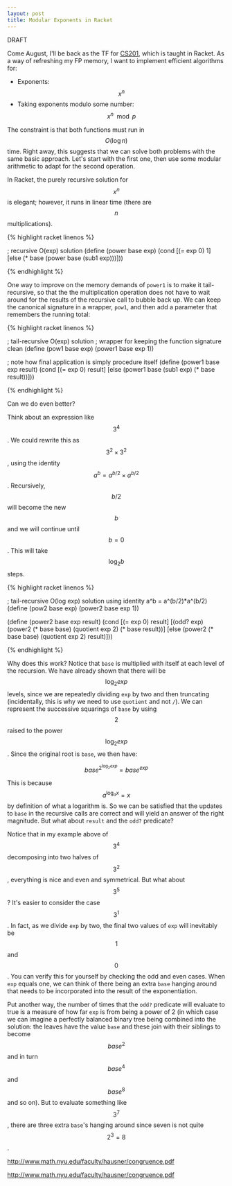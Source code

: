 ```yaml
---
layout: post
title: Modular Exponents in Racket
---
```


DRAFT

Come August, I'll be back as the TF for [CS201](http://zoo.cs.yale.edu/classes/cs201/index.html), which is taught in Racket. As a way of refreshing my FP memory, I want to implement efficient algorithms for:

* Exponents: $$x^n$$
* Taking exponents modulo some number: $$x^n \mod p$$

The constraint is that both functions must run in $$O(\log n)$$ time. Right away, this suggests that we can solve both problems with the same basic approach. Let's start with the first one, then use some modular arithmetic to adapt for the second operation.

In Racket, the purely recursive solution for $$x^n$$ is elegant; however, it runs in linear time (there are $$n$$ multiplications).

{% highlight racket linenos %}

; recursive O(exp) solution
(define (power base exp)
  (cond
    [(= exp 0) 1]
    [else (* base (power base (sub1 exp)))]))

{% endhighlight %}

One way to improve on the memory demands of `power1` is to make it tail-recursive, so that the the multiplication operation does not have to wait around for the results of the recursive call to bubble back up. We can keep the canonical signature in a wrapper, `pow1`, and then add a parameter that remembers the running total:

{% highlight racket linenos %}

; tail-recursive O(exp) solution
; wrapper for keeping the function signature clean
(define (pow1 base exp)
  (power1 base exp 1))

; note how final application is simply procedure itself
(define (power1 base exp result)
  (cond
    [(= exp 0) result]
    [else (power1 base (sub1 exp) (* base result))]))

{% endhighlight %}

Can we do even better?

Think about an expression like $$3^4$$. We could rewrite this as $$3^2 \times 3^2$$, using the identity $$a^b = a^{b/2} \times a^{b/2}$$. Recursively, $$b/2$$ will become the new $$b$$ and we will continue until $$b = 0$$. This will take $$\log_2 b$$ steps.

{% highlight racket linenos %}

; tail-recursive O(log exp) solution using identity a^b = a^(b/2)*a^(b/2) 
(define (pow2 base exp)
  (power2 base exp 1))

(define (power2 base exp result)
  (cond
    [(= exp 0) result]
    [(odd? exp) (power2 (* base base) (quotient exp 2) (* base result))]
    [else (power2 (* base base) (quotient exp 2) result)]))

{% endhighlight %}

Why does this work? Notice that `base` is multiplied with itself at each level of the recursion. We have already shown that there will be $$\log_2 exp$$ levels, since we are repeatedly dividing `exp` by two and then truncating (incidentally, this is why we need to use `quotient` and not `/`). We can represent the successive squarings of `base` by using $$2$$ raised to the power $$\log_2 exp$$. Since the original root is `base`, we then have:  

$$base^{2^{\log_2 exp}} = base^{exp}$$

This is because $$a^{\log_a x} = x$$ by definition of what a logarithm is. So we can be satisfied that the updates to `base` in the recursive calls are correct and will yield an answer of the right magnitude. But what about `result` and the `odd?` predicate?

Notice that in my example above of $$3^4$$ decomposing into two halves of $$3^2$$, everything is nice and even and symmetrical. But what about $$3^5$$? It's easier to consider the case $$3^1$$. In fact, as we divide `exp` by two, the final two values of `exp` will inevitably be $$1$$ and $$0$$. You can verify this for yourself by checking the odd and even cases. When `exp` equals one, we can think of there being an extra `base` hanging around that needs to be incorporated into the result of the exponentiation.

Put another way, the number of times that the `odd?` predicate will evaluate to true is a measure of how far `exp` is from being a power of 2 (in which case we can imagine a perfectly balanced binary tree being combined into the solution: the leaves have the value `base` and these join with their siblings to become $$base^2$$ and in turn $$base^4$$ and $$base^8$$ and so on). But to evaluate something like $$3^7$$, there are three extra `base`'s hanging around since seven is not quite $$2^3 = 8$$.  

http://www.math.nyu.edu/faculty/hausner/congruence.pdf



http://www.math.nyu.edu/faculty/hausner/congruence.pdf
